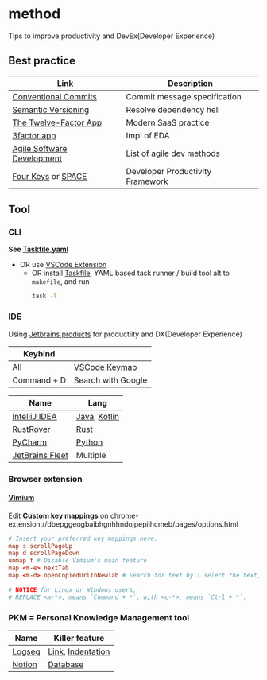# method

Tips to improve productivity and DevEx(Developer Experience)

## Best practice

| Link                                                                                                                                                                     | Description                      |
| ------------------------------------------------------------------------------------------------------------------------------------------------------------------------ | -------------------------------- |
| [Conventional Commits](https://www.conventionalcommits.org/ja/v1.0.0/)                                                                                                   | Commit message specification     |
| [Semantic Versioning](https://semver.org/lang/ja/)                                                                                                                       | Resolve dependency hell          |
| [The Twelve-Factor App](https://12factor.net/ja/)                                                                                                                        | Modern SaaS practice             |
| [3factor app](https://3factor.app/)                                                                                                                                      | Impl of EDA                      |
| [Agile Software Development](https://www.sei-info.co.jp/framework/column/agile/)                                                                                         | List of agile dev methods        |
| [Four Keys](https://cloud.google.com/blog/ja/products/gcp/using-the-four-keys-to-measure-your-devops-performance) or [SPACE](https://note.com/dai___you/n/n117357da25b5) | Developer Productivity Framework |

## Tool

### CLI

**See [Taskfile.yaml](Taskfile.yaml)**

- OR use [VSCode Extension](https://taskfile.dev/integrations/)
  - OR install [Taskfile](https://taskfile.dev/), YAML based task runner / build tool alt to `makefile`, and run
    ```bash
    task -l
    ```

### IDE

Using [Jetbrains products](https://www.jetbrains.com/ja-jp/ides/) for productiity and DX(Developer Experience)

| Keybind     |                                                                           |
| ----------- | ------------------------------------------------------------------------- |
| All         | [VSCode Keymap](https://plugins.jetbrains.com/plugin/12062-vscode-keymap) |
| Command + D | Search with Google                                                        |

| Name                                                               | Lang                                                                                               |
| ------------------------------------------------------------------ | -------------------------------------------------------------------------------------------------- |
| [IntelliJ IDEA](https://www.jetbrains.com/ja-jp/idea/)             | [Java](https://ja.quarkus.io/), [Kotlin](https://kotlinlang.org/docs/kotlin-tour-hello-world.html) |
| [RustRover](https://www.jetbrains.com/ja-jp/rust/)                 | [Rust](https://tourofrust.com/00_ja.html)                                                          |
| [PyCharm](https://www.jetbrains.com/ja-jp/pycharm/)                | [Python](https://hub.docker.com/_/python)                                                          |
| [JetBrains Fleet](https://www.jetbrains.com/ja-jp/fleet/#polyglot) | Multiple                                                                                           |

### Browser extension

#### [Vimium](https://chromewebstore.google.com/detail/vimium/dbepggeogbaibhgnhhndojpepiihcmeb?hl=ja-jp)

Edit **Custom key mappings** on chrome-extension://dbepggeogbaibhgnhhndojpepiihcmeb/pages/options.html

```conf
# Insert your preferred key mappings here.
map s scrollPageUp
map d scrollPageDown
unmap f # Disable Vimium's main feature
map <m-e> nextTab
map <m-d> openCopiedUrlInNewTab # Search for text by 1.select the text, 2.`Command + c`, 3.`Command + d`.

# NOTICE for Linux or Windows users,
# REPLACE <m-*>, means `Command + *`, with <c-*>, means `Ctrl + *`.

```

### PKM = Personal Knowledge Management tool

| Name                                       | Killer feature                                                                                                                                                            |
| ------------------------------------------ | ------------------------------------------------------------------------------------------------------------------------------------------------------------------------- |
| [Logseq](https://logseq.com/)              | [Link](https://docs.logseq.com/#/page/why%20linking%20matters), [Indentation](https://docs.logseq.com/#/page/what%20is%20indentation%20and%20why%20does%20it%20matter%3F) |
| [Notion](https://www.notion.so/ja/product) | [Database](https://www.notion.so/ja-jp/help/intro-to-databases)                                                                                                           |
